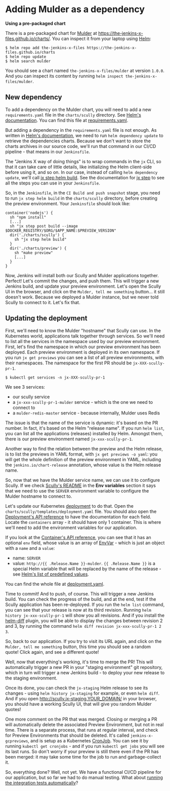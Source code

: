 # Adding Mulder as a dependency

**Using a pre-packaged chart**

There is a pre-packaged chart for [Mulder](https://github.com/the-jenkins-x-files/mulder) at <https://the-jenkins-x-files.github.io/charts/>. You can inspect it from your laptop using [Helm](https://helm.sh/):

```
$ helm repo add the-jenkins-x-files https://the-jenkins-x-files.github.io/charts
$ helm repo update
$ helm search mulder
```

You should see a chart named `the-jenkins-x-files/mulder` at version `1.0.0`. And you can inspect its content by running `helm inspect the-jenkins-x-files/mulder`.

## New dependency

To add a dependency on the Mulder chart, you will need to add a new `requirements.yaml` file in the `charts/scully` directory. See [Helm's documentation](https://docs.helm.sh/developing_charts/#chart-dependencies). You can find this file at [requirements.yaml](requirements.yaml).

But adding a dependency in the `requirements.yaml` file is not enough. As written in [Helm's documentation](https://docs.helm.sh/developing_charts/#chart-dependencies), we need to run `helm dependency update` to retrieve the dependencies charts. Because we don't want to store the charts archives in our source code, we'll run that command in our CI/CD pipeline - that means in our `Jenkinsfile`.

The "Jenkins X way of doing things" is to wrap commands in the `jx` CLI, so that it can take care of little details, like initializing the Helm client-side before using it, and so on. In our case, instead of calling `helm dependency update`, we'll call [jx step helm build](https://jenkins-x.io/commands/jx_step_helm_build/). See the documentation for [jx step](https://jenkins-x.io/commands/jx_step/) to see all the steps you can use in your `Jenkinsfile`.

So, in the `Jenkinsfile`, in the `CI Build and push snapshot` stage, you need to run `jx step helm build` in the `charts/scully` directory, before creating the preview environment. Your `Jenkinsfile` should look like:

```
container('nodejs') {
  sh "npm install"
  [...]
  sh "jx step post build --image $DOCKER_REGISTRY/$ORG/$APP_NAME:$PREVIEW_VERSION"
  dir('./charts/scully') {
    sh "jx step helm build"
  }
  dir('./charts/preview') {
    sh "make preview"
    [...]
  }
}
```

Now, Jenkins will install both our Scully and Mulder applications together. Perfect! Let's commit the changes, and push them. This will trigger a new Jenkins build, and update your preview environment. Let's open the Scully UI in the browser, and click on the `Mulder, tell me something` button... it still doesn't work. Because we deployed a Mulder instance, but we never told Scully to connect to it. Let's fix that.

## Updating the deployment

First, we'll need to know the Mulder "hostname" that Scully can use. In the Kubernetes world, applications talk together through services. So we'll need to list all the services in the namespace used by our preview environment. First, let's find the namespace in which our preview environment has been deployed. Each preview environment is deployed in its own namespace. If you run `jx get previews` you can see a list of all preview environments, with their namespaces. The namespace for the first PR should be `jx-XXX-scully-pr-1`.

```
$ kubectl get services -n jx-XXX-scully-pr-1
```

We see 3 services:
- our scully service
- a `jx-xxx-scully-pr-1-mulder` service - which is the one we need to connect to
- a `mulder-redis-master` service - because internally, Mulder uses Redis

The issue is that the name of the service is dynamic: it's based on the PR number. In fact, it's based on the Helm "release name". If you run `helm list`, you can list all the applications (releases) installed by Helm. Amongst them, there is our preview environment named `jx-xxx-scully-pr-1`.

Another way to find the relation between the preview and the Helm release, is to list the previews in YAML format, with `jx get previews -o yaml`: you will get the whole definition of the preview environment in YAML, including the `jenkins.io/chart-release` annotation, whose value is the Helm release name.

So, now that we have the Mulder service name, we can use it to configure Scully. If we check [Scully's README](https://github.com/the-jenkins-x-files/scully/blob/master/README.md) in the **Env variables** section it says that we need to use the `SERVER` environment variable to configure the Mulder hostname to connect to.

Let's update our Kubernetes [deployment](https://kubernetes.io/docs/concepts/workloads/controllers/deployment/) to do that. Open the `charts/scully/templates/deployment.yaml` file. You should also open the [Deployment's API reference](https://kubernetes.io/docs/reference/generated/kubernetes-api/v1.13/#deployment-v1-apps) to have the documentation for each field. Locate the `containers` array - it should have only 1 container. This is where we'll need to add the environment variables for our application.

If you look at the [Container's API reference](https://kubernetes.io/docs/reference/generated/kubernetes-api/v1.13/#container-v1-core), you can see that it has an optional `env` field, whose value is an array of [EnvVar](https://kubernetes.io/docs/reference/generated/kubernetes-api/v1.13/#envvar-v1-core) - which is just an object with a `name` and a `value`:
- name: `SERVER`
- value: `http://{{ .Release.Name }}-mulder`. `{{ .Release.Name }}` is a special Helm variable that will be replaced by the name of the release - see [Helm's list of predefined values](https://docs.helm.sh/developing_charts/#predefined-values).

You can find the whole file at [deployment.yaml](deployment.yaml).

Time to commit! And to push, of course. This will trigger a new Jenkins build. You can check the progress of the build, and at the end, test if the Scully application has been re-deployed. If you run the `helm list` command, you can see that your release is now at its third revision. Running `helm history jx-xxx-scully-pr-1` will show you all revisions. And if you install the [helm-diff](https://github.com/databus23/helm-diff) plugin, you will be able to display the changes between revision 2 and 3, by running the command `helm diff revision jx-xxx-scully-pr-1 2 3`.

So, back to our application. If you try to visit its URL again, and click on the `Mulder, tell me something` button, this time you should see a random quote! Click again, and see a different quote!

Well, now that everything's working, it's time to merge the PR! This will automatically trigger a new PR in your "staging environment" git repository, which in turn will trigger a new Jenkins build - to deploy your new release to the staging environment.

Once its done, you can check the `jx-staging` Helm release to see its changes - using `helm history jx-staging` for example, or even `helm diff`. And if you open <http://scully.jx-staging.YOUR_DOMAIN/> in your browser, you should have a working Scully UI, that will give you random Mulder quotes!

One more comment on the PR that was merged. Closing or merging a PR will automatically delete the associated Preview Environment, but not in real time. There is a separate process, that runs at regular interval, and check for Preview Environments that should be deleted. It's called `jenkins-x-gcpreviews`, and is setup as a Kubernetes [CronJob](https://kubernetes.io/docs/concepts/workloads/controllers/cron-jobs/). You can see it by running `kubectl get cronjobs` - and if you run `kubectl get jobs` you will see its last runs. So don't worry if your preview is still there even if the PR has been merged: it may take some time for the job to run and garbage-collect it.

So, everything done? Well, not yet. We have a functional CI/CD pipeline for our application, but so far we had to do manual testing. What about [running the integration tests automatically](run-tests.md)?
